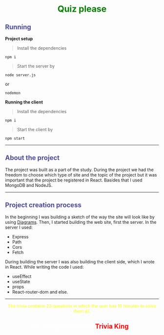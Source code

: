 <h1 style="text-align: center; color: green;"><b>Quiz please</b></h1>

<h2 style="color: rgb(76, 76, 155);">Running</h2>

<b>Project setup</b>

> Install the dependencies
```
npm i
```
> Start the server by
```
node server.js
```
or
```
nodemon
```

<b>Running the client</b>

> Install the dependencies
```
npm i
```
> Start the client by
```
npm start
```
<hr/>

<h2 style="color: rgb(76, 76, 155);">About the project</h2>
The project was built as a part of the study. During the project we had the freedom to choose which type of site and the topic of the project but it was important that the project be registered in React. Basides that I used MongoDB and NodeJS.

<hr/>

<h2 style="color: rgb(76, 76, 155);">Project creation process</h2>

In the beginning I was building a sketch of the way the site will look like by using [Diagrams](https://drive.google.com/file/d/1-MvioFju07lw9E-jOv1eVpBxJKna6fTu/view?usp=sharing).
Then, I started building the web site, first the server. 
In the server I used:

- Express
- Path
- Cors
- Fetch
  
During building the server I was also building the client side, which I wrote in React.
While writing the code I used: 

- useEffect
- useState
- props
- React-router-dom and else.

<hr/>

<div style="text-align: center;color:yellow;">
The trivia contains 23 questions in which the user has 10 minutes to solve them all.
<h2 style="color: white">
    So, are you the next <span style="color: red;">Trivia King</span>?
    </h2>
</div>




